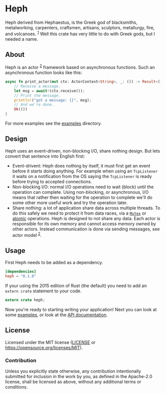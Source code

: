# Heph

Heph derived from Hephaestus, is the Greek god of blacksmiths, metalworking,
carpenters, craftsmen, artisans, sculptors, metallurgy, fire, and volcanoes.
<sup>[1]</sup> Well this crate has very little to do with Greek gods, but I
needed a name.


## About

Heph is an actor <sup>[2]</sup> framework based on asynchronous functions. Such
an asynchronous function looks like this:

```rust
async fn print_actor(mut ctx: ActorContext<String>, _: ()) -> Result<(), !> {
    // Receive a message.
    let msg = await!(ctx.receive());
    // Print the message.
    println!("got a message: {}", msg);
    // And we're done.
    Ok(())
}
```

For more examples see the [examples] directory.

[examples]: ./examples/README.md


## Design

Heph uses an event-driven, non-blocking I/O, share nothing design. But lets
convert that sentence into English first:

 - Event-drivent: Heph does nothing by itself, it must first get an event before
   it starts doing anything. For example when using an `TcpListener` it waits on
   a notification from the OS saying the `TcpListener` is ready before trying to
   accepted connections.
 - Non-blocking I/O: normal I/O operations need to wait (block) until the
   operation can complete. Using non-blocking, or asynchronous, I/O means that
   rather then waiting for the operation to complete we'll do some other more
   useful work and try the operation later.
 - Share nothing: a lot of application share data across multiple threads. To do
   this safely we need to protect it from data races, via a [`Mutex`] or
   [atomic] operations. Heph is designed to not share any data. Each actor is
   responsible for its own memory and cannot access memory owned by other
   actors. Instead communication is done via sending messages, see actor model
   <sup>[2]</sup>.

[`Mutex`]: https://doc.rust-lang.org/std/sync/struct.Mutex.html
[atomic]: https://doc.rust-lang.org/std/sync/atomic/index.html


## Usage

First Heph needs to be added as a dependency.

```toml
[dependencies]
heph = "0.1.0"
```

If your using the 2015 edition of Rust (the default) you need to add an `extern
crate` statement to your code.

```rust
extern crate heph;
```

Now you're ready to starting writing your application! Next you can look at some
[examples], or look at the [API documentation].

[API documentation]: https://docs.rs/heph


## License

Licensed under the MIT license ([LICENSE] or
https://opensource.org/licenses/MIT).

[LICENSE]: ./LICENSE


### Contribution

Unless you explicitly state otherwise, any contribution intentionally submitted
for inclusion in the work by you, as defined in the Apache-2.0 license, shall be
licensed as above, without any additional terms or conditions.


[1]: https://en.wikipedia.org/wiki/Hephaestus
[2]: https://en.wikipedia.org/wiki/Actor_model
